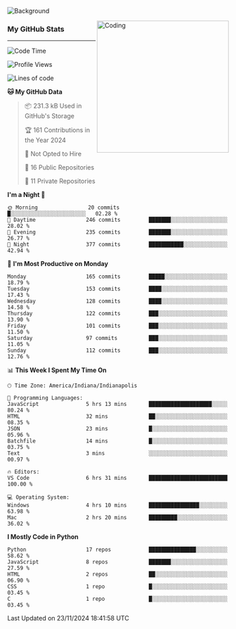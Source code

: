 ![Background](https://github.com/Nguyen-Noah/Nguyen-Noah/assets/112649680/f5d2296f-0508-400c-abcf-47c085708a2a)

<img align="right" alt="Coding" width="300" src="https://cdn.dribbble.com/users/1277312/screenshots/14733298/media/39b1045e593737587dd60e42c8422d1f.gif" >

### My GitHub Stats
---
<!--START_SECTION:waka-->
![Code Time](http://img.shields.io/badge/Code%20Time-310%20hrs%2014%20mins-blue)

![Profile Views](http://img.shields.io/badge/Profile%20Views-0-blue)

![Lines of code](https://img.shields.io/badge/From%20Hello%20World%20I%27ve%20Written-220.2%20thousand%20lines%20of%20code-blue)

**🐱 My GitHub Data** 

> 📦 231.3 kB Used in GitHub's Storage 
 > 
> 🏆 161 Contributions in the Year 2024
 > 
> 🚫 Not Opted to Hire
 > 
> 📜 16 Public Repositories 
 > 
> 🔑 11 Private Repositories 
 > 
**I'm a Night 🦉** 

```text
🌞 Morning                20 commits          █░░░░░░░░░░░░░░░░░░░░░░░░   02.28 % 
🌆 Daytime                246 commits         ███████░░░░░░░░░░░░░░░░░░   28.02 % 
🌃 Evening                235 commits         ███████░░░░░░░░░░░░░░░░░░   26.77 % 
🌙 Night                  377 commits         ███████████░░░░░░░░░░░░░░   42.94 % 
```
📅 **I'm Most Productive on Monday** 

```text
Monday                   165 commits         █████░░░░░░░░░░░░░░░░░░░░   18.79 % 
Tuesday                  153 commits         ████░░░░░░░░░░░░░░░░░░░░░   17.43 % 
Wednesday                128 commits         ████░░░░░░░░░░░░░░░░░░░░░   14.58 % 
Thursday                 122 commits         ███░░░░░░░░░░░░░░░░░░░░░░   13.90 % 
Friday                   101 commits         ███░░░░░░░░░░░░░░░░░░░░░░   11.50 % 
Saturday                 97 commits          ███░░░░░░░░░░░░░░░░░░░░░░   11.05 % 
Sunday                   112 commits         ███░░░░░░░░░░░░░░░░░░░░░░   12.76 % 
```


📊 **This Week I Spent My Time On** 

```text
🕑︎ Time Zone: America/Indiana/Indianapolis

💬 Programming Languages: 
JavaScript               5 hrs 13 mins       ████████████████████░░░░░   80.24 % 
HTML                     32 mins             ██░░░░░░░░░░░░░░░░░░░░░░░   08.35 % 
JSON                     23 mins             █░░░░░░░░░░░░░░░░░░░░░░░░   05.96 % 
Batchfile                14 mins             █░░░░░░░░░░░░░░░░░░░░░░░░   03.75 % 
Text                     3 mins              ░░░░░░░░░░░░░░░░░░░░░░░░░   00.97 % 

🔥 Editors: 
VS Code                  6 hrs 31 mins       █████████████████████████   100.00 % 

💻 Operating System: 
Windows                  4 hrs 10 mins       ████████████████░░░░░░░░░   63.98 % 
Mac                      2 hrs 20 mins       █████████░░░░░░░░░░░░░░░░   36.02 % 
```

**I Mostly Code in Python** 

```text
Python                   17 repos            ███████████████░░░░░░░░░░   58.62 % 
JavaScript               8 repos             ███████░░░░░░░░░░░░░░░░░░   27.59 % 
HTML                     2 repos             ██░░░░░░░░░░░░░░░░░░░░░░░   06.90 % 
CSS                      1 repo              █░░░░░░░░░░░░░░░░░░░░░░░░   03.45 % 
C                        1 repo              █░░░░░░░░░░░░░░░░░░░░░░░░   03.45 % 
```




 Last Updated on 23/11/2024 18:41:58 UTC
<!--END_SECTION:waka-->

<!--
**Nguyen-Noah/Nguyen-Noah** is a ✨ _special_ ✨ repository because its `README.md` (this file) appears on your GitHub profile.

Here are some ideas to get you started:

- 🔭 I’m currently working on ...
- 🌱 I’m currently learning ...
- 👯 I’m looking to collaborate on ...
- 🤔 I’m looking for help with ...
- 💬 Ask me about ...
- 📫 How to reach me: ...
- 😄 Pronouns: ...
- ⚡ Fun fact: ...
-->
